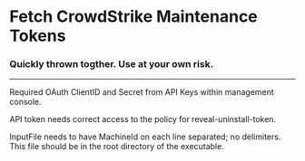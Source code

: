 # Fetch CrowdStrike Maintenance Tokens


### Quickly thrown togther. Use at your own risk.
***

Required OAuth ClientID and Secret from API Keys within management console.

API token needs correct access to the policy for reveal-uninstall-token.

InputFile needs to have MachineId on each line separated; no delimiters. This file should be in the root directory of the executable.
